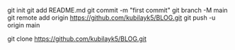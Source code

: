 git init
git add README.md
git commit -m "first commit"
git branch -M main
git remote add origin https://github.com/kubilayk5/BLOG.git
git push -u origin main


git clone https://github.com/kubilayk5/BLOG.git
